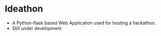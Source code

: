 # Ideathon
- A Python-flask based Web Application used for hosting a hackathon.
- Still under development

